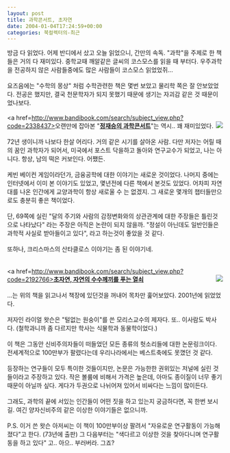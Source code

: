 ```yaml
---
layout: post
title: 과학콘서트, 초자연
date: 2004-01-04T17:24:59+00:00
categories: 북컬렉터의-최근
---
```

방금 다 읽었다. 어제 반디에서 샀고 오늘 읽었으니, 간만의 속독. "과학"을 주제로 한 책들은 거의 다 재미있다. 중학교때 깨알같은 글씨의 코스모스를 읽을 때 부터다. 우주과학을 전공하지 않은 사람들중에도 많은 사람들이 코스모스 읽었었쥐... <br /><br />요즈음에는 "수학의 몽상" 처럼 수학관련한 책은 몇번 보았고 물리학 쪽은 잘 안보았었다. 전공은 했지만, 결국 천문학자가 되지 못했기 때문에 생기는 자괴감 같은 것 때문이었나보다. <br /><br /><a href=http://www.bandibook.com/search/subject_view.php?code=2338437><img src=http://www.bandibook.com/largeimage/2338437.jpg border=0 align=right></A>오랜만에 잡아본 "<b><u>정재승의 과학콘서트</u></b>"는 역시.. 꽤 재미있었다.<br /><br />72년 생이니까 나보다 한살 어리다. 거의 같은 시기를 살아온 사람. 다만 저자는 어릴 때의 꿈인 과학자가 되어서, 미국에서 포스트 닥을하고 돌아와 연구교수가 되었고, 나는 아니다. 항상, 남의 떡은 커보인다. 어쨌든.<br /><br />케빈 베이컨 게임이라던가, 금융공학에 대한 이야기는 새로운 것이었다. 나머지 중에는 인터넷에서 이미 본 이야기도 있었고, 몇년전에 다른 책에서 본것도 있었다. 어차피 자연대를 나온 인간에게 교양과학이 항상 새로울 수 는 없겠지. 그 새로운 몇개의 챕터들만으로도 충분히 좋은 책이었다.<br /><br />단, 69쪽에 실린 "달의 주기와 사람의 감정변화와의 상관관계에 대한 주장들은 틀린것으로 나타났다" 라는 주장은 아직은 논란이 되지 않을까. "정설이 아닌데도 일반인들은 과학적 사실로 받아들이고 있다", 라고 하는것이 좋았을 것 같다.<br /><br />또하나, 크리스마스의 산타클로스 이야기는 좀 된 이야기네.<br /><br /><br /><a href=http://www.bandibook.com/search/subject_view.php?code=2192766><img src=http://www.bandibook.com/largeimage/2192766.jpg border=0 align=right></a><u><b>초자연, 자연의 수수께끼를 푸는 열쇠</b></u><br /><br />...는 위의 책을 읽고나서 책장에 있던것을 꺼내어 목차만 훑어보았다. 2001년에 읽었었다.<br /><br />저자인 라이얼 왓슨은 "털없는 원숭이"를 쓴 모리스교수의 제자다. 또.. 이사람도 박사다. (철학과니까 좀 다르지만 학사는 식물학과 동물학이었다.) <br /><br />이 책은 그동안 신비주의자들이 떠들었던 모든 종류의 헛소리들에 대한 논문링크이다. 전세계적으로 100만부가 팔렸다는데 우리나라에서는 베스트축에도 못꼈던 것 같다. <br /><br />등장하는 연구들이 모두 특이한 것들이지만, 논문은 가능한한 권위있는 저널에 실린 것들이라고 주장하고 있다. 작은 볼륨에 비해서 가격은 높은데, 아마도 종이질이 너무 좋기때문이 아닐까 싶다. 게다가 두권으로 나뉘어져 있어서 비싸다는 느낌이 많이든다.<br /><br />그래도, 과학의 끝에 서있는 인간들이 어떤 짓을 하고 있는지 궁금하다면, 꼭 한번 보시길. 여긴 양자신비주의 같은 이상한 이야기들은 없으니까. <br /><br />P.S. 이거 쓴 왓슨 아저씨는 이 책이 100만부이상 팔려서 "자유로운 연구활동이 가능해졌다"고 한다. (73년에 출판) 그 다음부터는 "색다르고 이상한 것을 찾아다니며 연구활동을 하고 있다" 고.. 아으.. 부러버라. 그죠?
